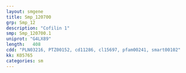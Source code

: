 ```yaml
---
layout: smgene
title: Smp_120700
grp: Smp_12
description: "Cofilin 1"
smp: Smp_120700.1
uniprot: "G4LX89"
length:   408
cdd: "PLN03216, PTZ00152, cd11286, cl15697, pfam00241, smart00102"
kk: K05765
categories: sm
---
```

